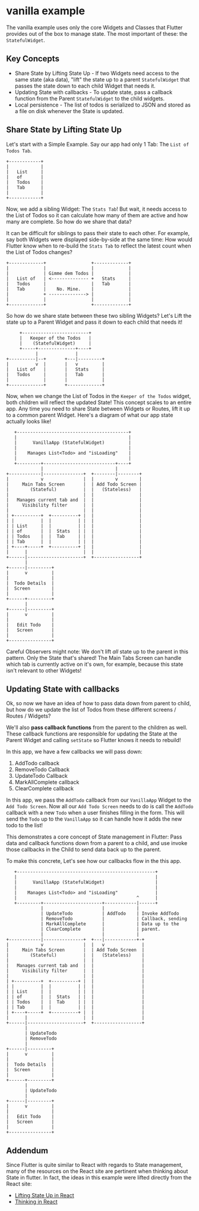 # vanilla example

The vanilla example uses only the core Widgets and Classes that Flutter provides out of the box to manage state. The most important of these: the `StatefulWidget`.

## Key Concepts

  * Share State by Lifting State Up - If two Widgets need access to the same state (aka data), "lift" the state up to a parent `StatefulWidget` that passes the state down to each child Widget that needs it.
  * Updating State with callbacks - To update state, pass a callback function from the Parent `StatefulWidget` to the child widgets.
  * Local persistence - The list of todos is serialized to JSON and stored as a file on disk whenever the State is updated. 

## Share State by Lifting State Up

Let's start with a Simple Example. Say our app had only 1 Tab: The `List of Todos Tab`.

 ```
+------------+
|            |
|   List     |
|   of       |
|   Todos    |
|   Tab      |
|            |
+------------+
```

Now, we add a sibling Widget: The `Stats Tab`! But wait, it needs access to the List of Todos so it can calculate how many of them are active and how many are complete. So how do we share that data? 

It can be difficult for siblings to pass their state to each other. For example, say both Widgets were displayed side-by-side at the same time: How would Flutter know when to re-build the `Stats Tab` to reflect the latest count when the List of Todos changes?

```
+-------------+                 +-------------+
|             |                 |             |
|             | Gimme dem Todos |             |
|   List of   | <-------------- +   Stats     |
|   Todos     |                 |   Tab       |
|   Tab       |    No. Mine.    |             |
|             + --------------> |             |
|             |                 |             |
+-------------+                 +-------------+
```

So how do we share state between these two sibling Widgets? Let's Lift the state up to a Parent Widget and pass it down to each child that needs it!

```
     +-------------------------+
     |   Keeper of the Todos   |
     |    (StatefulWidget)     |
     +-----+--------------+----+
           |              |
+----------|--+       +---|---------+
|          v  |       |   v         |
|   List of   |       |   Stats     |
|   Todos     |       |   Tab       |
|             |       |             |
+-------------+       +-------------+
```

Now, when we change the List of Todos in the `Keeper of the Todos` widget, both children will reflect the updated State! This concept scales to an entire app. Any time you need to share State between Widgets or Routes, lift it up to a common parent Widget. Here's a diagram of what our app state actually looks like!

```
   +------------------------------------------+
   |                                          |
   |      VanillaApp (StatefulWidget)         |
   |                                          |
   |    Manages List<Todo> and "isLoading"    |
   |                                          |
   +---------+---------------------------+----+
             |                           |
+------------|---------------+  +--------|--------+
|            v               |  |        v        |
|     Main Tabs Screen       |  | Add Todo Screen |
|        (Stateful)          |  |   (Stateless)   |
|                            |  |                 |
|   Manages current tab and  |  |                 |
|     Visibility filter      |  |                 |
|                            |  |                 |
| +----------+  +----------+ |  |                 |
| |          |  |          | |  |                 |
| | List     |  |          | |  |                 |
| | of       |  |  Stats   | |  |                 |
| | Todos    |  |  Tab     | |  |                 |
| | Tab      |  |          | |  |                 |
| +----+-----+  +----------+ |  |                 |
|      |                     |  |                 |
+------|---------------------+  +-----------------+
       |
+------|---------+
|      v         |
|                |
|  Todo Details  |
|  Screen        |
|                |
+------+---------+
       |
+------|---------+
|      v         |
|                |
|   Edit Todo    |
|   Screen       |
|                |
+----------------+
```

Careful Observers might note: We don't lift *all* state up to the parent in this pattern. Only the State that's shared! The Main Tabs Screen can handle which tab is currently active on it's own, for example, because this state isn't relevant to other Widgets!

## Updating State with callbacks

Ok, so now we have an idea of how to pass data down from parent to child, but how do we update the list of Todos from these different screens / Routes / Widgets?

We'll also **pass callback functions** from the parent to the children as well. These callback functions are responsible for updating the State at the Parent Widget and calling `setState` so Flutter knows it needs to rebuild!

In this app, we have a few callbacks we will pass down:

  1. AddTodo callback
  2. RemoveTodo Callback
  3. UpdateTodo Callback
  4. MarkAllComplete callback
  5. ClearComplete callback

In this app, we pass the `AddTodo` callback from our `VanillaApp` Widget to the `Add Todo Screen`. Now all our `Add Todo Screen` needs to do is call the `AddTodo` callback with a new `Todo` when a user finishes filling in the form. This will send the `Todo` up to the `VanillaApp` so it can handle how it adds the new todo to the list!

This demonstrates a core concept of State management in Flutter: Pass data and callback functions down from a parent to a child, and use invoke those callbacks in the Child to send data back up to the parent.

To make this concrete, Let's see how our callbacks flow in the this app.

```
   +----------------------------------------------------+
   |                                                    |
   |      VanillaApp (StatefulWidget)                   |
   |                                                    |
   |    Manages List<Todo> and "isLoading"              |
   |                                             ^      |
   +---------+----------------------+------------|------+
             |                      |            |
             | UpdateTodo           | AddTodo    | Invoke AddTodo
             | RemoveTodo           |            | Callback, sending
             | MarkAllComplete      |            | Data up to the  
             | ClearComplete        |            | parent.
             |                      |            |
+------------|---------------+  +---|------------+-+
|            v               |  |   v              |
|     Main Tabs Screen       |  | Add Todo Screen  |
|        (Stateful)          |  |   (Stateless)    |
|                            |  |                  |
|   Manages current tab and  |  |                  |
|     Visibility filter      |  |                  |
|                            |  |                  |
| +----------+  +----------+ |  |                  |
| |          |  |          | |  |                  |
| | List     |  |          | |  |                  |
| | of       |  |  Stats   | |  |                  |
| | Todos    |  |  Tab     | |  |                  |
| | Tab      |  |          | |  |                  |
| +----+-----+  +----------+ |  |                  |
|      |                     |  |                  |
+------|---------------------+  +------------------+
       |
       | UpdateTodo
       | RemoveTodo
       |
+------|---------+
|      v         |
|                |
|  Todo Details  |
|  Screen        |
|                |
+------+---------+
       |
       | UpdateTodo
       |
+------|---------+
|      v         |
|                |
|   Edit Todo    |
|   Screen       |
|                |
+----------------+
```

## Addendum

Since Flutter is quite similar to React with regards to State management, many of the resources on the React site are pertinent when thinking about State in flutter. In fact, the ideas in this example were lifted directly from the React site:

  * [Lifting State Up in React](https://reactjs.org/docs/lifting-state-up.html)
  * [Thinking in React](https://reactjs.org/docs/thinking-in-react.html)